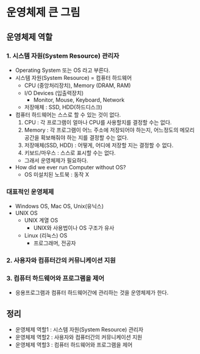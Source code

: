 # 운영체제 큰 그림
## 운영체제 역할
### 1. 시스템 자원(System Resource) 관리자
- Operating System 또는 OS 라고 부른다.
- 시스템 자원(System Resource) = 컴퓨터 하드웨어
    - CPU (중앙처리장치), Memory (DRAM, RAM)
    - I/O Devices (입출력장치)
        - Monitor, Mouse, Keyboard, Network
    - 저장매체 : SSD, HDD(하드디스크)
- 컴퓨터 하드웨어는 스스로 할 수 있는 것이 없다.
    1. CPU : 각 프로그램이 얼마나 CPU를 사용할지를 결정할 수는 없다.
    2. Memory : 각 프로그램이 어느 주소에 저장되어야 하는지, 어느정도의 메모리
    공간을 확보해줘야 하는 지를 결정할 수는 없다.
    3. 저장매체(SSD, HDD) : 어떻게, 어디에 저장할 지는 결정할 수 없다.
    4. 키보드/마우스 : 스스로 표시할 수는 없다.
    - 그래서 운영체제가 필요하다.
- How did we ever run Computer without OS?
    - OS 미설치된 노트북 : 동작 X
### 대표적인 운영체제
- Windows OS, Mac OS, Unix(유닉스)
- UNIX OS
    - UNIX 계열 OS
        - UNIX와 사용법이나 OS 구조가 유사
    - Linux (리눅스) OS
        - 프로그래머, 전공자
### 2. 사용자와 컴퓨터간의 커뮤니케이션 지원
### 3. 컴퓨터 하드웨어와 프로그램을 제어
- 응용프로그램과 컴퓨터 하드웨어간에 관리하는 것을 운영체제가 한다.
## 정리
- 운영체제 역할1 : 시스템 자원(System Resource) 관리자
- 운영체제 역할2 : 사용자와 컴퓨터간의 커뮤니케이션 지원
- 운영체제 역할3 : 컴퓨터 하드웨어와 프로그램을 제어
